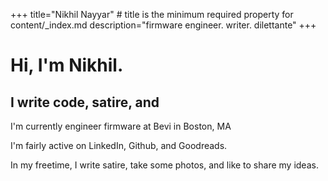 +++
title="Nikhil Nayyar" # title is the minimum required property for content/_index.md
description="firmware engineer. writer. dilettante"
+++

# Hi, I'm Nikhil. 

## I write code, satire, and 

I'm currently engineer firmware at Bevi in Boston, MA

I'm fairly active on LinkedIn, Github, and Goodreads.

In my freetime, I write satire, take some photos, and like to share my ideas.



